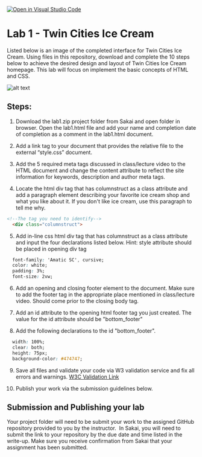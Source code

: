 [![Open in Visual Studio Code](https://classroom.github.com/assets/open-in-vscode-c66648af7eb3fe8bc4f294546bfd86ef473780cde1dea487d3c4ff354943c9ae.svg)](https://classroom.github.com/online_ide?assignment_repo_id=8282342&assignment_repo_type=AssignmentRepo)
# Lab 1 - Twin Cities Ice Cream 

Listed below is an image of the completed interface for Twin Cities Ice Cream.  Using files in this repository, download and complete the 10 steps below to achieve the desired design and layout of Twin Cities Ice Cream homepage.  This lab will focus on implement the basic concepts of HTML and CSS.

![alt text](https://instructorc.github.io/site/slides/webdev/images/tw_ice_cream.PNG)
## Steps:

1.  Download the lab1.zip project folder from Sakai and open folder in browser.  Open the lab1.html file and add your name and completion date of completion as a comment in the lab1.html document.
2.  Add a link tag to your document that provides the relative file to the external “style.css” document.  

3.  Add the 5 required meta tags discussed in class/lecture video to the HTML document and change the content attribute to reflect the site information for keywords, description and author meta tags.

4.  Locate the html div tag that has columnstruct as a class attribute and add a paragraph element describing your favorite ice cream shop and what you like about it.  If you don't like ice cream, use this paragraph to tell me why.
```html 
<!--The tag you need to identify-->
  <div class="columnstruct">
```
5.  Add in-line css html div tag that has columnstruct as a class attribute and input the four declarations listed below.  Hint: style attribute should be placed in opening div tag
```css
  font-family: 'Amatic SC', cursive;
  color: white;
  padding: 3%;
  font-size: 2vw;
 ```

6.  Add an opening and closing footer element to the document.  Make sure to add the footer tag in the appropriate place mentioned in class/lecture video.  Should come prior to the closing body tag.  

7.  Add an id attribute to the opening html footer tag you just created.   The value for the id attribute should be "bottom_footer"

8.  Add the following declarations to the id "bottom_footer".  
```css
  width: 100%;
  clear: both;
  height: 75px;
  background-color: #474747;
```

9.  Save all files and validate your code via W3 validation service and fix all errors and warnings. [W3C Validation Link](https://validator.w3.org/)

10.  Publish your work via the submission guidelines below. 


## Submission and Publishing your lab

Your project folder will need to be submit your work to the assigned GitHub repository provided to you by the instructor.  In Sakai, you will need to submit the link to your repository by the due date and time listed in the write-up.  Make sure you receive confirmation from Sakai that your assignment has been submitted.

